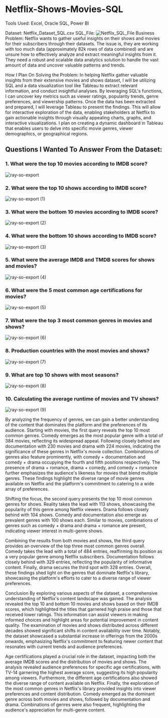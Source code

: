 # Netflix-Shows-Movies-SQL

Tools Used: Excel, Oracle SQL, Power BI

Dataset: Netflix_Dataset_SQL.csv
SQL_File: ![Netflix_SQL_File](https://github.com/saipavankumarrampally/Netflix-Shows-Movies-SQL/blob/main/Netflix_Shows_Movies_SQL_File)
Business Problem: Netflix wants to gather useful insights on their shows and movies for their subscribers through their datasets. The issue is, they are working with too much data (approximately 82k rows of data combined) and are unsure how to effectively analyze and extract meaningful insights from it. They need a robust and scalable data analytics solution to handle the vast amount of data and uncover valuable patterns and trends.

How I Plan On Solving the Problem: In helping Netflix gather valuable insights from their extensive movies and shows dataset, I will be utilizing SQL and a data visualization tool like Tableau to extract relevant information, and conduct insightful analyses. By leveraging SQL's functions, I can uncover key metrics such as viewer ratings, popularity trends, genre preferences, and viewership patterns. Once the data has been extracted and prepared, I will leverage Tableau to present the findings. This will allow for interactive exploration of the data, enabling stakeholders at Netflix to gain actionable insights through visually appealing charts, graphs, and interactive visualizations. I plan on creating a dynamic dashboard in Tableau that enables users to delve into specific movie genres, viewer demographics, or geographical regions.


## Questions I Wanted To Answer From the Dataset:

### 1. What were the top 10 movies according to IMDB score?
![ray-so-export](https://github.com/saipavankumarrampally/Netflix-Shows-Movies-SQL/assets/48781737/194c5174-6dad-437a-9da4-7d47e858fd16)

### 2. What were the top 10 shows according to IMDB score?
![ray-so-export (1)](https://github.com/saipavankumarrampally/Netflix-Shows-Movies-SQL/assets/48781737/abfd6545-96d1-47c9-8e83-890e7a7ff6d4)

### 3. What were the bottom 10 movies according to IMDB score?
![ray-so-export (2)](https://github.com/saipavankumarrampally/Netflix-Shows-Movies-SQL/assets/48781737/6ceec0c0-d1e7-40d2-80cf-7533400bbfd4)

### 4. What were the bottom 10 shows according to IMDB score?
![ray-so-export (3)](https://github.com/saipavankumarrampally/Netflix-Shows-Movies-SQL/assets/48781737/ea86c208-1806-481a-a65a-ceaf93183657)

### 5. What were the average IMDB and TMDB scores for shows and movies?
![ray-so-export (4)](https://github.com/saipavankumarrampally/Netflix-Shows-Movies-SQL/assets/48781737/a9eb932c-51db-4d49-b2f6-c780359f6499)

### 6. What were the 5 most common age certifications for movies?
![ray-so-export (5)](https://github.com/saipavankumarrampally/Netflix-Shows-Movies-SQL/assets/48781737/c3417834-7ab9-4a93-8a78-3ad5bc3a1569)

### 7. What were the top 3 most common genres in movies and shows?
![ray-so-export (6)](https://github.com/saipavankumarrampally/Netflix-Shows-Movies-SQL/assets/48781737/f094800d-36da-40c4-8030-eef0d139be90)

### 8. Production countries with the most movies and shows?
![ray-so-export (7)](https://github.com/saipavankumarrampally/Netflix-Shows-Movies-SQL/assets/48781737/3c0ef8dd-eaaa-4952-acb4-f717ca28306e)

### 9. What are top 10 shows with most seasons?
![ray-so-export (8)](https://github.com/saipavankumarrampally/Netflix-Shows-Movies-SQL/assets/48781737/80f6d535-8bca-4a7d-817f-84d32f674fdf)

### 10. Calculating the average runtime of movies and TV shows?
![ray-so-export (9)](https://github.com/saipavankumarrampally/Netflix-Shows-Movies-SQL/assets/48781737/91fa5c66-c476-47c2-8229-5ca3ee6ec6c4)

By analyzing the frequency of genres, we can gain a better understanding of the content that dominates the platform and the preferences of its audience. Starting with movies, the first query reveals the top 10 most common genres. Comedy emerges as the most popular genre with a total of 384 movies, reflecting its widespread appeal. Following closely behind are documentation with 230 movies and drama with 224 movies, indicating the significance of these genres in Netflix's movie collection. Combinations of genres also feature prominently, with comedy + documentation and comedy + drama occupying the fourth and fifth positions respectively. The presence of drama + romance, drama + comedy, and comedy + romance further emphasizes the audience's likeness for movies that blend multiple genres. These findings highlight the diverse range of movie genres available on Netflix and the platform's commitment to catering to a wide array of preferences.

Shifting the focus, the second query presents the top 10 most common genres for shows. Reality takes the lead with 113 shows, showcasing the popularity of this genre among Netflix viewers. Drama follows closely behind with 104 shows. Comedy and documentation also emerge as prevalent genres with 100 shows each. Similar to movies, combinations of genres such as comedy + drama and drama + romance are present, indicating viewer interest in multi-genre shows.

Combining the results from both movies and shows, the third query provides an overview of the top three most common genres overall. Comedy takes the lead with a total of 484 entries, reaffirming its position as a very popular genre among Netflix subscribers. Documentation follows closely behind with 329 entries, reflecting the popularity of informative content. Finally, drama secures the third spot with 328 entries. Overall, these findings shed light on the genres that dominate Netflix's library, showcasing the platform's efforts to cater to a diverse range of viewer preferences.

Conclusion
By exploring various aspects of the dataset, a comprehensive understanding of Netflix's content landscape was gained. The analysis revealed the top 10 and bottom 10 movies and shows based on their IMDB scores, which highlighted the titles that garnered high praise and those that received lower ratings. This information can assist viewers in making informed choices and highlight areas for potential improvement in content quality. The examination of movies and shows distributed across different decades showed significant shifts in content availability over time. Notably, the dataset showcased a substantial increase in offerings from the 2000s onwards, emphasizing Netflix's commitment to featuring newer content that resonates with current trends and audience preferences.

Age certifications played a crucial role in the dataset, impacting both the average IMDB scores and the distribution of movies and shows. The analysis revealed audience preferences for specific age certifications, with TV-14 garnering the highest average score, suggesting its high popularity among viewers. Furthermore, the different age certifications also showed the diverse range of content available on Netflix. Finally, the exploration of the most common genres in Netflix's library provided insights into viewer preferences and content distribution. Comedy emerged as the dominant genre across both movies and shows, followed by documentation and drama. Combinations of genres were also frequent, highlighting the audience's appreciation for multi-genre content.







